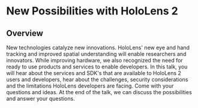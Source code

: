 # New Possibilities with HoloLens 2

## Overview

New technologies catalyze new innovations. HoloLens' new eye and hand tracking and improved spatial understanding will enable researchers and innovators. 
While improving hardware, we also recognized the need for ready to use products and services to enable developers. 
In this talk, you will hear about the services and SDK's that are available to HoloLens 2 users and developers, hear about the challenges, security considerations and the limitations HoloLens developers are facing. 
Come with your questions and ideas. At the end of the talk, we can discuss the possibilities and answer your questions. 
